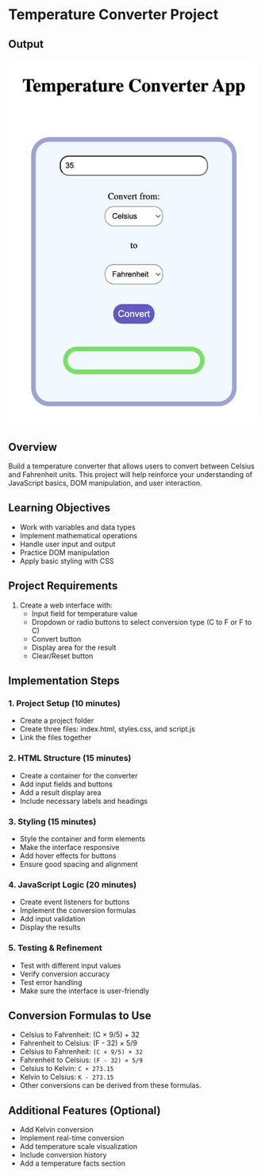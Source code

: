 # Temperature Converter Project

## Output
![alt text](image-1.png)

## Overview

Build a temperature converter that allows users to convert between Celsius and Fahrenheit units. This project will help reinforce your understanding of JavaScript basics, DOM manipulation, and user interaction.

## Learning Objectives

- Work with variables and data types
- Implement mathematical operations
- Handle user input and output
- Practice DOM manipulation
- Apply basic styling with CSS

## Project Requirements

1. Create a web interface with:
    - Input field for temperature value
    - Dropdown or radio buttons to select conversion type (C to F or F to C)
    - Convert button
    - Display area for the result
    - Clear/Reset button

## Implementation Steps

### 1. Project Setup (10 minutes)

- Create a project folder
- Create three files: index.html, styles.css, and script.js
- Link the files together

### 2. HTML Structure (15 minutes)

- Create a container for the converter
- Add input fields and buttons
- Add a result display area
- Include necessary labels and headings

### 3. Styling (15 minutes)

- Style the container and form elements
- Make the interface responsive
- Add hover effects for buttons
- Ensure good spacing and alignment

### 4. JavaScript Logic (20 minutes)

- Create event listeners for buttons
- Implement the conversion formulas
- Add input validation
- Display the results

### 5. Testing & Refinement

- Test with different input values
- Verify conversion accuracy
- Test error handling
- Make sure the interface is user-friendly

## Conversion Formulas to Use

- Celsius to Fahrenheit: (C × 9/5) + 32
- Fahrenheit to Celsius: (F - 32) × 5/9
- Celsius to Fahrenheit: `(C × 9/5) + 32`
- Fahrenheit to Celsius: `(F - 32) × 5/9`
- Celsius to Kelvin: `C + 273.15`
- Kelvin to Celsius: `K - 273.15`
- Other conversions can be derived from these formulas.

## Additional Features (Optional)

- Add Kelvin conversion
- Implement real-time conversion
- Add temperature scale visualization
- Include conversion history
- Add a temperature facts section